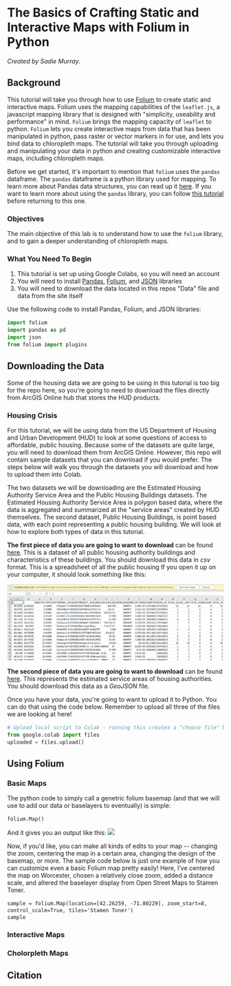 # The Basics of Crafting Static and Interactive Maps with Folium in Python
_Created by Sadie Murray._

## Background 
This tutorial will take you through how to use [Folium](https://python-visualization.github.io/folium/) to create static and interactive maps. Folium uses the mapping capabilities of the `leaflet.js`, a javascript mapping library that is designed with "simplicity, useability and performance" in mind. `Folium` brings the mapping capacity of `leaflet` to python. `Folium` lets you create interactive maps from data that has been manipulated in python, pass raster or vector markers in for use, and lets you bind data to chloropleth maps. The tutorial will take you through uploading and manipulating your data in python and creating customizable interactive maps, including chloropleth maps. 

Before we get started, it's important to mention that `folium` uses the `pandas` dataframe. The `pandas` dataframe is a python library used for mapping. To learn more about Pandas data structures, you can read up it [here](https://pandas.pydata.org/pandas-docs/stable/user_guide/dsintro.html). If you want to learn more about using the `pandas` library, you can follow [this tutorial](https://github.com/comorehouse1620/Matplotlib) before returning to this one. 

### Objectives
The main objective of this lab is to understand how to use the `folium` library, and to gain a deeper understanding of chloropleth maps. 

### What You Need To Begin
1. This tutorial is set up using Google Colabs, so you will need an account 
2. You will need to install [Pandas](https://pandas.pydata.org/), [Folium](https://python-visualization.github.io/folium/), and [JSON](https://docs.python.org/3/library/json.html) libraries
3. You will need to download the data located in this repos "Data" file and data from the site itself

Use the following code to install Pandas, Folium, and JSON libraries: 

```Python
import folium
import pandas as pd
import json
from folium import plugins
```

## Downloading the Data 
Some of the housing data we are going to be using in this tutorial is too big for the repo here, so you're going to need to download the files directly from ArcGIS Online hub that stores the HUD products. 


### Housing Crisis

For this tutorial, we will be using data from the US Department of Housing and Urban Development (HUD) to look at some questions of access to affordable, public housing. Because some of the datasets are quite large, you will need to download them from ArcGIS Online. However, this repo will contain sample datasets that you can download if you would prefer. The steps below will walk you through the datasets you will download and how to upload them into Colab. 

The two datasets we will be downloading are the Estimated Housing Authority Service Area and the Public Housing Buildings datasets. The Estimated Housing Authority Service Area is polygon based data, where the data is aggregated and summarized at the "service areas" created by HUD themselves. The second dataset, Public Housing Buildings, is point based data, with each point representing a public housing building. We will look at how to explore both types of data in this tutorial. 

**The first piece of data you are going to want to download** can be found [here](https://hudgis-hud.opendata.arcgis.com/datasets/HUD::public-housing-buildings/). This is a dataset of all public housing authority buildings and characteristics of these buildings. You should download this data in *csv* format. This is a spreadsheet of all the public housing If you open it up on your computer, it should look something like this:  

![](CSV_example.PNG)


**The second piece of data you are going to want to download** can be found [here](https://hudgis-hud.opendata.arcgis.com/datasets/HUD::estimated-housing-authority-service-areas/about). This represents the estimated service areas of housing authorities. You should download this data as a *GeoJSON* file. 

Once you have your data, you're going to want to upload it to Python. You can do that using the code below. Remember to upload all three of the files we are looking at here! 

```Python
# Upload local script to Colab - running this creates a "choose file" button to upload local files.
from google.colab import files
uploaded = files.upload()
```

## Using Folium 

### Basic Maps 
The python code to simply call a genetric folium basemap (and that we will use to add our data or baselayers to eventually) is simple: 

```
folium.Map()
```

And it gives you an output like this: 
![](FoliumBasic.PNG)

Now, if you'd like, you can make all kinds of edits to your map -- changing the zoom, centering the map in a certain area, changing the design of the basemap, or more. The sample code below is just one example of how you can customize even a basic Folium map pretty easily! Here, I've centered the map on Worcester, chosen a relatively close zoom, added a distance scale, and altered the baselayer display from Open Street Maps to Stamen Toner. 

```
sample = folium.Map(location=[42.26259, -71.80229], zoom_start=8, control_scale=True, tiles='Stamen Toner')
sample

```

### Interactive Maps 

### Cholorpleth Maps 

## Citation 
